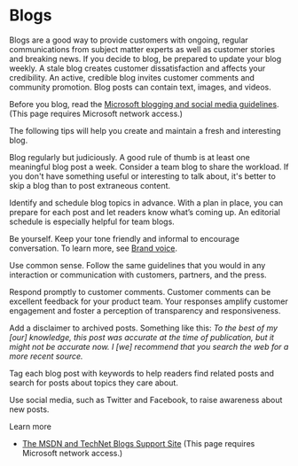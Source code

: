 ﻿# Blogs

Blogs
are a good way to provide customers with ongoing,
regular communications from subject matter experts as well as
customer stories and breaking news. If you decide to blog, be
prepared to update your blog weekly. A stale blog creates
customer dissatisfaction and affects your credibility. An active,
credible blog invites customer comments and community promotion.
Blog posts can contain text, images, and videos.

Before you blog, read the [Microsoft blogging and social media guidelines](https://microsoft.sharepoint.com/sites/LCAWeb/Home/Marketing/Social-Media/Social-Media-Guidelines). (This page requires Microsoft network access.)

The following tips will help you create and maintain a fresh and interesting blog.

Blog regularly but judiciously.
A good rule of thumb is at least one meaningful blog post a week.
Consider a team blog to share the workload. If you don't have something
useful or interesting to talk about, it's better to skip a blog
than to post extraneous content.

Identify and schedule blog topics in advance.
With a plan in place, you can prepare for each post and let
readers know what’s coming up. An editorial schedule is
especially helpful for team blogs. 

Be yourself. Keep your tone friendly and informal to encourage conversation. To learn more, see [Brand voice](https://worldready.cloudapp.net/Styleguide/Read?id=2700&topicid=28361). 

Use common sense.
Follow the same guidelines that you would in any interaction or
communication with customers, partners, and the press. 

Respond promptly to customer comments.
Customer comments can be excellent feedback for your product team.
Your responses amplify customer engagement and foster a perception of
transparency and responsiveness. 

Add a disclaimer to archived posts. Something like this: *To
the best of my \[our\] knowledge, this post was accurate at the time
of publication, but it might not be accurate now. I \[we\] recommend
that you search the web for a more recent source.*

Tag each blog post with keywords to help readers find related posts and search for posts about topics they care about.

Use social media, such as Twitter and Facebook, to raise awareness about new posts. 

Learn more

  - [The MSDN and TechNet Blogs Support Site](https://microsoft.sharepoint.com/teams/bloginfo/Articles/Home.aspx) (This page requires Microsoft network access.)
